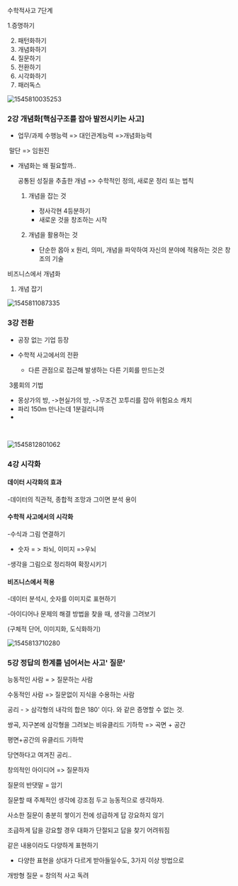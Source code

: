 수학적사고 7단계

  1.증명하기

2. 패턴화하기
3. 개념화하기
4. 질문하기
5. 전환하기
6. 시각화하기
7. 패러독스



![1545810035253](C:\Users\student\AppData\Roaming\Typora\typora-user-images\1545810035253.png)





### 2강 개념화[핵심구조를 잡아 발전시키는 사고]

- 업무/과제 수행능력 => 대인관계능력 =>개념화능력

​                                   말단   => 임원진

- 개념화는 왜 필요할까..

  공통된 성질을 추출한 개념 => 수학적인 정의, 새로운 정리 또는 법칙

  1. 개념을 잡는 것
     - 정사각현 4등분하기
     - 새로운 것을 창조하는 시작

  2. 개념을 활용하는 것
     - 단순한 몹아 x 원리, 의미, 개념을 파악하여 자신의 분야에 적용하는 것은 창조의 기술





비즈니스에서 개념화

1. 개념 잡기 

![1545811087335](C:\Users\student\AppData\Roaming\Typora\typora-user-images\1545811087335.png)



### 3강 전환

- 공장 없는 기업 등장

- 수학적 사고에서의 전환
  - 다른 관점으로 접근해 발생하는 다른 기회를 만드는것

​    3룸회의 기법

- 몽상가의 방, ->현실가의 방, ->무조건 꼬투리를 잡아 위험요소 캐치 
- 파리 150m 만나는데 1분걸리니까
- 

​                                      

![1545812801062](C:\Users\student\AppData\Roaming\Typora\typora-user-images\1545812801062.png)





### 4강 시각화

#### 데이터 시각화의 효과

-데이터의 직관적, 종합적 조망과 그이면 분석 용이

#### 수학적 사고에서의 시각화

-수식과 그림 연결하기

- 숫자 = > 좌뇌, 이미지 =>우뇌

-생각을 그림으로 정리하여 확장시키기

#### 비즈니스에서 적용

-데이터 분석시, 숫자를 이미지로 표현하기

-아이디어나 문제의 해결 방법을 찾을 때, 생각을 그려보기

(구체적 단어, 이미지화, 도식화하기)



![1545813710280](C:\Users\student\AppData\Roaming\Typora\typora-user-images\1545813710280.png)





### 5강 정답의 한계를 넘어서는 사고' 질문'

능동적인 사람 = > 질문하는 사람

수동적인 사람 => 질문없이 지식을 수용하는 사람



공리 - > 삼각형의 내각의 합은 180' 이다.   와 같은 증명할 수 없는 것.

쌍곡, 지구본에 삼각형을 그려보는 비유클리드 기하학 => 곡면 + 공간

평면+공간의 유클리드 기하학



당연하다고 여겨진 공리.. 



창의적인 아이디어 => 질문하자

질문의 반댓말 = 암기



질문할 때 주체적인 생각에 강조점 두고 능동적으로 생각하자.



사소한 질문이 충분히 쌓이기 전에 성급하게 답 강요하지 않기

조급하게 답을 강요할 경우 대화가 단절되고 답을 찾기 어려워짐



같은 내용이라도 다양하게 표현하기

- 다양한 표현을 상대가 다르게 받아들일수도, 3가지 이상 방법으로



개방형 질문   = 창의적 사고 독려





